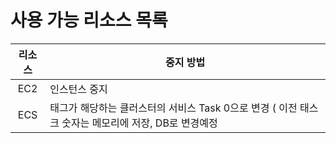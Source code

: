# 사용 가능 리소스 목록

|  리소스  | 중지 방법                                     |
|:-----:|-------------------------------------------|
|  EC2  | 인스턴스 중지                                   |
|  ECS  | 태그가 해당하는 클러스터의 서비스 Task 0으로 변경 ( 이전 태스크 숫자는 메모리에 저장, DB로 변경예정 |
